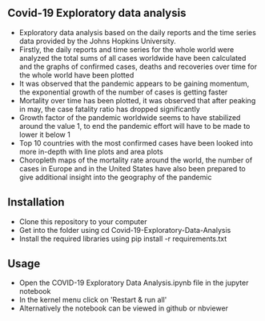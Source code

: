 Covid-19 Exploratory data analysis
-------------------
* Exploratory data analysis based on the daily reports and the time series data
provided by the Johns Hopkins University.
* Firstly, the daily reports and time series for the whole world were analyzed
the total sums of all cases worldwide have been calculated and the graphs of 
confirmed cases, deaths and recoveries over time for the whole world have been plotted
* It was observed that the pandemic appears to be gaining momentum, the exponential growth
of the number of cases is getting faster
* Mortality over time has been plotted, it was observed that after peaking in may, the case fatality
ratio has dropped significantly
* Growth factor of the pandemic worldwide seems to have stabilized around the value 1, 
to end the pandemic effort will have to be made to lower it below 1
* Top 10 countries with the most confirmed cases have been looked into more in-depth
with line plots and area plots
* Choropleth maps of the mortality rate around the world, the number of cases in Europe and in the United 
States have also been prepared to give additional insight into the geography of the pandemic

Installation
-------------------
* Clone this repository to your computer
* Get into the folder using cd Covid-19-Exploratory-Data-Analysis
* Install the required libraries using pip install -r requirements.txt

Usage
-------------------
* Open the COVID-19 Exploratory Data Analysis.ipynb file in the jupyter notebook
* In the kernel menu click on 'Restart & run all'
* Alternatively the notebook can be viewed in github or nbviewer

